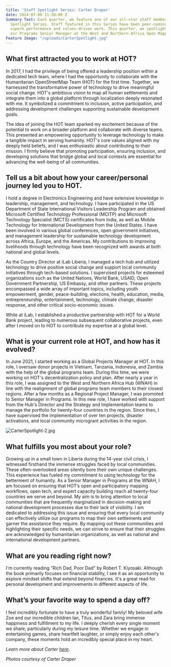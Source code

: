 ```yaml
---
title: 'Staff Spotlight Series: Carter Draper'
date: 2024-07-08 21:58:00 Z
Summary Text: Each quarter, we feature one of our all-star staff members in a Staff
  Spotlight Series. Staff featured in this Series have been peer-nominated for their
  superb performance and values-driven work. This quarter, we spotlight Carter Draper,
  our Programs Senior Manager at the West and Northern Africa Open Mapping Hub.
Feature Image: "/uploads/CarterSpotlight.jpg"
---
```


## What first attracted you to work at HOT?

In 2017, I had the privilege of being offered a leadership position within a dedicated tech team, where I had the opportunity to collaborate with the Humanitarian OpenStreetMap Team (HOT) for the first time. Together, we harnessed the transformative power of technology to drive meaningful social change. HOT's ambitious vision to map all human settlements and integrate them into a global platform through localization deeply resonated with me. It symbolized a commitment to inclusion, active participation, and addressing development challenges supporting sustainable development goals.

The idea of joining the HOT team sparked my excitement because of the potential to work on a broader platform and collaborate with diverse teams. This presented an empowering opportunity to leverage technology to make a tangible impact in serving humanity. HOT's core values aligned with my deeply held beliefs, and I was enthusiastic about contributing to their mission. I firmly believe that promoting participation, ensuring inclusion, and developing solutions that bridge global and local contexts are essential for advancing the well-being of all communities.


## Tell us a bit about how your career/personal journey led you to HOT. 

I hold a degree in Electronics Engineering and have extensive knowledge in leadership, management, and technology. I have participated in the US Department of State International Visitors Leadership Program and obtained Microsoft Certified Technology Professional (MCITP) and Microsoft Technology Specialist (MCTS) certificates from India, as well as Mobile Technology for International Development from the United States. I have been involved in various global conferences, open government initiatives, and management leadership for sustainable technology development across Africa, Europe, and the Americas. My contributions to improving livelihoods through technology have been recognized with awards at both national and global levels.

As the Country Director at iLab Liberia, I managed a tech hub and utilized technology to drive positive social change and support local community initiatives through tech-based solutions. I supervised projects for esteemed organizations such as the United Nations, World Bank, USAID, Open Government Partnership, US Embassy, and other partners. These projects encompassed a wide array of important topics, including youth empowerment, gender, peace-building, elections, health, education, media, entrepreneurship, entertainment, technology, climate change, disaster response, and other critical socio-economic issues.

While at iLab, I established a productive partnership with HOT for a World Bank project, leading to numerous subsequent collaborative projects, even after I moved on to HOT to contribute my expertise at a global level.

## What is your current role at HOT, and how has it evolved? 

In June 2021, I started working as a Global Projects Manager at HOT. In this role, I oversaw donor projects in Vietnam, Tanzania, Indonesia, and Zambia with the help of the global programs team. During this time, we were working on HOT's decentralization policy and plan. After nearly a year in this role, I was assigned to the West and Northern Africa Hub (WNAH) in line with the realignment of global programs team members to their closest regions. After a few months as a Regional Project Manager, I was promoted to Senior Manager in Programs. In this new role, I have worked with support from the Hub's Director and the Strategy and Implementation teams to manage the portfolio for twenty-four countries in the region. Since then, I have supervised the implementation of over ten projects, disaster activations, and local community microgrant activities in the region.

![CarterSpotlight-2.jpg](/uploads/CarterSpotlight-2.jpg)

## What fulfills you most about your role?
Growing up in a small town in Liberia during the 14-year civil crisis, I witnessed firsthand the immense struggles faced by local communities. These often-overlooked areas silently bore their own unique challenges. This experience has fueled my commitment to using technology for the betterment of humanity. As a Senior Manager in Programs at the WNAH, I am focused on ensuring that HOT’s open and participatory mapping workflows, open tech, and expert capacity building reach all twenty-four countries we serve and beyond. My aim is to bring attention to local communities that are frequently marginalized in decision-making and national development processes due to their lack of visibility. I am dedicated to addressing this issue and ensuring that every local community can effectively utilize our programs to map their own settlements and garner the assistance they require. By mapping out these communities and highlighting their specific needs, we can strive to ensure that their struggles are acknowledged by humanitarian organizations, as well as national and international development partners.

## What are you reading right now?
I'm currently reading "Rich Dad, Poor Dad" by Robert T. Kiyosaki. Although the book primarily focuses on financial stability, I see it as an opportunity to explore mindset shifts that extend beyond finances. It's a great read for personal development and improvements in different aspects of life.

## What’s your favorite way to spend a day off?
I feel incredibly fortunate to have a truly wonderful family! My beloved wife Zoe and our incredible children Ian, Titus, and Zara bring immense happiness and fulfillment to my life. I deeply cherish every single moment we share, particularly during my leisure time. Whether we engage in entertaining games, share heartfelt laughter, or simply enjoy each other's company, these moments hold an incredibly special place in my heart.

*Learn more about Carter [here](https://www.hotosm.org/people/carter-draper/).*

*Photos courtesy of Carter Draper*